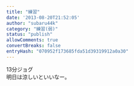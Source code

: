 ```yaml
---
title: "練習"
date: '2013-08-20T21:52:05'
author: "subaru44k"
category: "練習(弱)"
status: "publish"
allowComments: true
convertBreaks: false
entryHash: "070952f173685fda51d39319912a0a30"
---
```

13分ジョグ<br>
明日は涼しいといいなー。
